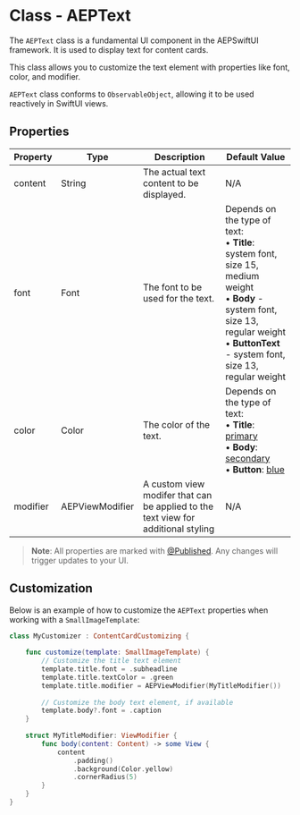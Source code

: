 # Class - AEPText

The `AEPText` class is a fundamental UI component in the AEPSwiftUI framework. It is used to display text for content cards. 

This class allows you to customize the text element with properties like font, color, and modifier. 

`AEPText` class conforms to `ObservableObject`, allowing it to be used reactively in SwiftUI views.

## Properties

| Property | Type | Description | Default Value |
| --- | --- | --- | --- |
| content | String | The actual text content to be displayed. | N/A |
| font | Font | The font to be used for the text. |  Depends on the type of text: <br> &bull; **Title**:  system font, size 15, medium weight <br> &bull;  **Body** - system font, size 13, regular weight <br> &bull; **ButtonText**  - system font, size 13, regular weight |
| color | Color | The color of the text. | Depends on the type of text: <br> &bull; **Title**: [primary](https://developer.apple.com/documentation/swiftui/color/primary) <br> &bull; **Body**: [secondary](https://developer.apple.com/documentation/swiftui/color/primary) <br> &bull; **Button**: [blue](https://developer.apple.com/documentation/swiftui/color/blue) |
| modifier | AEPViewModifier | A custom view modifer that can be applied to the text view for additional styling | N/A  |

> **Note**: All properties are marked with [@Published](https://developer.apple.com/documentation/combine/published). Any changes will trigger updates to your UI.

## Customization

Below is an example of how to customize the `AEPText` properties when working with a `SmallImageTemplate`:

```swift
class MyCustomizer : ContentCardCustomizing {
    
    func customize(template: SmallImageTemplate) {        
        // Customize the title text element
        template.title.font = .subheadline
        template.title.textColor = .green        
        template.title.modifier = AEPViewModifier(MyTitleModifier())
        
        // Customize the body text element, if available
        template.body?.font = .caption        
    }
    
    struct MyTitleModifier: ViewModifier {
        func body(content: Content) -> some View {
            content
                .padding()
                .background(Color.yellow)
                .cornerRadius(5)
        }
    }
}
```